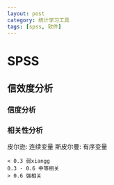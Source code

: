 ```yaml
---
layout: post
category: 统计学习工具
tags: [spss, 软件]
---
```


SPSS
===========

## 信效度分析

### 信度分析



### 相关性分析

皮尔逊: 连续变量
斯皮尔曼: 有序变量

	< 0.3 弱xiangg
	0.3 - 0.6 中等相关
 	> 0.6 强相关


